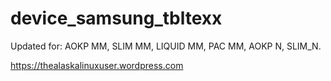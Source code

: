 # device_samsung_tbltexx

Updated for:
AOKP MM, SLIM MM, LIQUID MM, PAC MM, AOKP N, SLIM_N.

https://thealaskalinuxuser.wordpress.com
